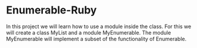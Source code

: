 # Enumerable-Ruby

In this project we will learn how to use a module inside the class. For this we will create a class MyList and a module MyEnumerable. The module MyEnumerable will implement a subset of the functionality of Enumerable.